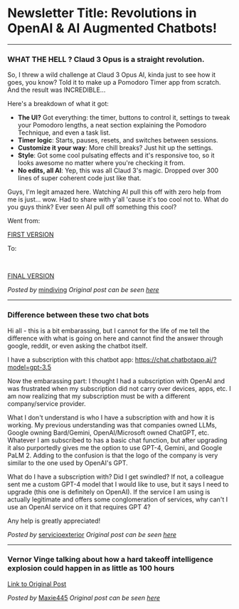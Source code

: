 # Newsletter Title: Revolutions in OpenAI & AI Augmented Chatbots!

---

### **WHAT THE HELL ? Claud 3 Opus is a straight revolution.**
So, I threw a wild challenge at Claud 3 Opus AI, kinda just to see how it goes, you know? Told it to make up a Pomodoro Timer app from scratch. And the result was INCREDIBLE...

Here's a breakdown of what it got:

* **The UI?** Got everything: the timer, buttons to control it, settings to tweak your Pomodoro lengths, a neat section explaining the Pomodoro Technique, and even a task list.
* **Timer logic**: Starts, pauses, resets, and switches between sessions.
* **Customize it your way**: More chill breaks? Just hit up the settings. 
* **Style**: Got some cool pulsating effects and it's responsive too, so it looks awesome no matter where you're checking it from.
* **No edits, all AI**: Yep, this was all Claud 3's magic. Dropped over 300 lines of super coherent code just like that.

Guys, I'm legit amazed here. Watching AI pull this off with zero help from me is just... wow. Had to share with y'all 'cause it's too cool not to. What do you guys think? Ever seen AI pull off something this cool? 

Went from: 

[FIRST VERSION](https://preview.redd.it/44bqgq4af5qc1.png?width=754&format=png&auto=webp&s=e396ee8f8730795dbeeccacbb910bc28819ad14d)

To:

&#x200B;

[FINAL VERSION](https://preview.redd.it/bm0jkztff5qc1.png?width=491&format=png&auto=webp&s=3833b4185f76f4964d03b02f7e657875a1672911)

*Posted by* [mindiving](https://www.reddit.com/user/mindiving)
*Original post can be seen [here](https://www.reddit.com/r/OpenAI/comments/1bm305k/what_the_hell_claud_3_opus_is_a_straight/)*

---

### **Difference between these two chat bots**
Hi all - this is a bit embarassing, but I cannot for the life of me tell the difference with what is going on here and cannot find the answer through google, reddit, or even asking the chatbot itself.

I have a subscription with this chatbot app: https://chat.chatbotapp.ai/?model=gpt-3.5

Now the embarassing part:  I thought I had a subscription with OpenAI and was frustrated when my subscription did not carry over devices, apps, etc.  I am now realizing that my subscription must be with a different company/service provider.

What I don't understand is who I have a subscription with and how it is working.  My previous understanding was that companies owned LLMs, Google owning Bard/Gemini, OpenAI/Microsoft owned ChatGPT, etc.  Whatever I am subscribed to has a basic chat function, but after upgrading it also purportedly gives me the option to use GPT-4, Gemini, and Google PaLM 2.  Adding to the confusion is that the logo of the company is very similar to the one used by OpenAI's GPT.

What do I have a subscription with?  Did I get swindled? If not, a colleague sent me a custom GPT-4 model that I would like to use, but it says I need to upgrade (this one is definitely on OpenAI).  If the service I am using is actually legitimate and offers some conglomeration of services, why can't I use an OpenAI service on it that requires GPT 4?

Any help is greatly appreciated!

*Posted by* [servicioexterior](https://www.reddit.com/user/servicioexterior)
*Original post can be seen [here](https://www.reddit.com/r/OpenAI/comments/1blz3mm/difference_between_these_two_chat_bots/)*

---

### **Vernor Vinge talking about how a hard takeoff intelligence explosion could happen in as little as 100 hours**
[Link to Original Post](https://twitter.com/tsarnick/status/1771309166055047661)

*Posted by* [Maxie445](https://www.reddit.com/user/Maxie445)
*Original post can be seen [here](https://www.reddit.com/r/OpenAI/comments/1blwcke/vernor_vinge_talking_about_how_a_hard_takeoff_intelligence_explosion_could_happen_in_as_little_as_100_hours/)*


